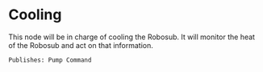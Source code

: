 # Cooling

This node will be in charge of cooling the Robosub. It will monitor the heat of the Robosub and act on that information.

`Publishes: Pump Command`

